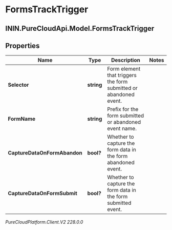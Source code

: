 # FormsTrackTrigger

## ININ.PureCloudApi.Model.FormsTrackTrigger

## Properties

|Name | Type | Description | Notes|
|------------ | ------------- | ------------- | -------------|
| **Selector** | **string** | Form element that triggers the form submitted or abandoned event. | |
| **FormName** | **string** | Prefix for the form submitted or abandoned event name. | |
| **CaptureDataOnFormAbandon** | **bool?** | Whether to capture the form data in the form abandoned event. | |
| **CaptureDataOnFormSubmit** | **bool?** | Whether to capture the form data in the form submitted event. | |



_PureCloudPlatform.Client.V2 228.0.0_
